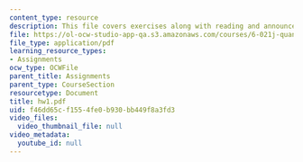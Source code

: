 ```yaml
---
content_type: resource
description: This file covers exercises along with reading and announcements.
file: https://ol-ocw-studio-app-qa.s3.amazonaws.com/courses/6-021j-quantitative-physiology-cells-and-tissues-fall-2004/f46dd65cf1554fe0b930bb449f8a3fd3_hw1.pdf
file_type: application/pdf
learning_resource_types:
- Assignments
ocw_type: OCWFile
parent_title: Assignments
parent_type: CourseSection
resourcetype: Document
title: hw1.pdf
uid: f46dd65c-f155-4fe0-b930-bb449f8a3fd3
video_files:
  video_thumbnail_file: null
video_metadata:
  youtube_id: null
---
```

